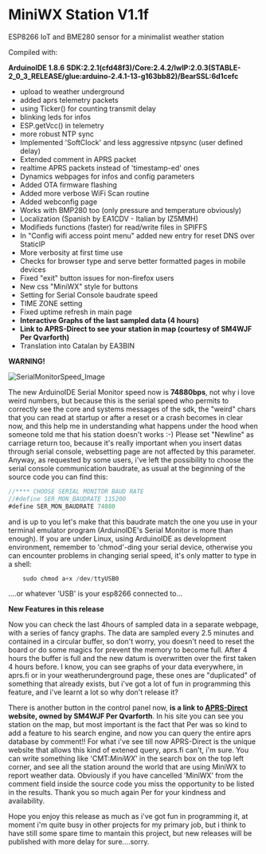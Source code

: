 # MiniWX Station V1.1f
ESP8266 IoT and BME280 sensor for a minimalist weather station

Compiled with:

**ArduinoIDE 1.8.6**
**SDK:2.2.1(cfd48f3)/Core:2.4.2/lwIP:2.0.3(STABLE-2_0_3_RELEASE/glue:arduino-2.4.1-13-g163bb82)/BearSSL:6d1cefc**

- upload to weather underground
- added aprs telemetry packets
- using Ticker() for counting transmit delay
- blinking leds for infos
- ESP.getVcc() in telemetry
- more robust NTP sync
- Implemented 'SoftClock' and less aggressive ntpsync (user defined delay)
- Extended comment in APRS packet
- realtime APRS packets instead of 'timestamp-ed' ones
- Dynamics webpages for infos and config parameters
- Added OTA firmware flashing
- Added more verbose WiFi Scan routine
- Added webconfig page
- Works with BMP280 too (only pressure and temperature obviously)
- Localization (Spanish by EA1CDV - Italian by IZ5MMH)
- Modifieds functions (faster) for read/write files in SPIFFS
- In "Config wifi access point menu" added new entry for reset DNS over StaticIP
- More verbosity at first time use
- Checks for browser type and serve better formatted pages in mobile devices
- Fixed "exit" button issues for non-firefox users
- New css "MiniWX" style for buttons
- Setting for Serial Console baudrate speed
- TIME ZONE setting
- Fixed uptime refresh in main page
- **Interactive Graphs of the last sampled data (4 hours)**
- **Link to APRS-Direct to see your station in map (courtesy of SM4WJF Per Qvarforth)**
- Translation into Catalan by EA3BIN

**WARNING!**

![SerialMonitorSpeed_Image](https://github.com/IU5HKU/MiniWXStation/blob/master/Images/SerialMonitorSpeed.png)

The new ArduinoIDE Serial Monitor speed now is **74880bps**, not why i love weird numbers, but because this is the serial speed who permits to correctly see the core and systems messages of the sdk, the "weird" chars that you can read at startup or after a reset or a crash becomes in clear now, and this help me in understanding what happens under the hood when someone told me that his station doesn't works :-) Please set "Newline" as carriage return too, because it's really important when you insert datas through serial console, websetting page are not affected by this parameter.
Anyway, as requested by some users, i've left the possibility to choose the serial console communication baudrate, as usual at the beginning of the source code you can find this:

```javascript
//**** CHOOSE SERIAL MONITOR BAUD RATE
//#define SER_MON_BAUDRATE 115200
#define SER_MON_BAUDRATE 74880
```
and is up to you let's make that this baudrate match the one you use in your terminal emulator program (ArduinoIDE's Serial Monitor is more than enough). If you are under Linux, using ArduinoIDE as development environment, remember to 'chmod'-ding your serial device, otherwise you can encounter problems in changing serial speed, it's only matter to type in a shell:

```javascript
    sudo chmod a+x /dev/ttyUSB0
```
....or whatever 'USB' is your esp8266 connected to...

**New Features in this release**

Now you can check the last 4hours of sampled data in a separate webpage, with a series of fancy graphs.
The data are sampled every 2.5 minutes and contained in a circular buffer, so don't worry, you doesn't need to reset the board or do some magics for prevent the memory to become full. After 4 hours the buffer is full and the new datum is overwritten over the first taken 4 hours before. I know, you can see graphs of your data everywhere, in aprs.fi or in your weatherunderground page, these ones are "duplicated" of something that already exists, but i've got a lot of fun in programming this feature, and i've learnt a lot so why don't release it? 

There is another button in the control panel now, **is a link to [APRS-Direct](https://www.aprsdirect.com/) website, owned by SM4WJF Per Qvarforth**. In his site you can see you station on the map, but most important is the fact that Per was so kind to add a feature to his search engine, and now you can query the entire aprs database by comment!! For what i've see till now APRS-Direct is the unique website that allows this kind of extened query, aprs.fi can't, i'm sure. 
You can write something like 'CMT:*MiniWX*' in the search box on the top left corner, and see all the station around the world that are using MiniWX to report weather data. Obviously if you have cancelled 'MiniWX' from the comment field inside the source code you miss the opportunity to be listed in the results. Thank you so much again Per for your kindness and availability.

Hope you enjoy this release as much as i've got fun in programming it, at moment i'm quite busy in other projects for my primary job, but i think to have still some spare time to mantain this project, but new releases will be published with more delay for sure....sorry.
